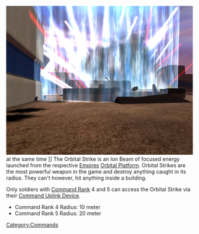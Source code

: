 ![](images/MassOS.jpg "fig:MassOS.jpg") at the same time \]\] The Orbital
Strike is an Ion Beam of focused energy launched from the respective
[Empires](Empires.md) [Orbital
Platform](Orbital_Platform.md). Orbital Strikes are the most
powerful weapon in the game and destroy anything caught in its radius.
They can't however, hit anything inside a building.

Only soldiers with [Command Rank](Command_Rank.md) 4 and 5 can
access the Orbital Strike via their [Command Uplink
Device](Command_Uplink_Device.md).

- Command Rank 4 Radius: 10 meter
- Command Rank 5 Radius: 20 meter

[Category:Commands](Category:Commands.md)
